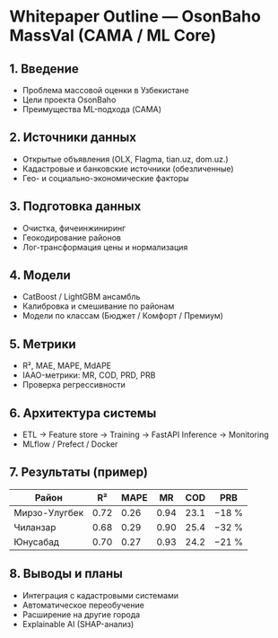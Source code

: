 # Whitepaper Outline — OsonBaho MassVal (CAMA / ML Core)

## 1. Введение
- Проблема массовой оценки в Узбекистане
- Цели проекта OsonBaho
- Преимущества ML-подхода (CAMA)

## 2. Источники данных
- Открытые объявления (OLX, Flagma, tian.uz, dom.uz.)
- Кадастровые и банковские источники (обезличенные)
- Гео- и социально-экономические факторы

## 3. Подготовка данных
- Очистка, фичеинжиниринг
- Геокодирование районов
- Лог-трансформация цены и нормализация

## 4. Модели
- CatBoost / LightGBM ансамбль
- Калибровка и смешивание по районам
- Модели по классам (Бюджет / Комфорт / Премиум)

## 5. Метрики
- R², MAE, MAPE, MdAPE
- IAAO-метрики: MR, COD, PRD, PRB
- Проверка регрессивности

## 6. Архитектура системы
- ETL → Feature store → Training → FastAPI Inference → Monitoring
- MLflow / Prefect / Docker

## 7. Результаты (пример)
| Район | R² | MAPE | MR | COD | PRB |
|-------|----|------|----|-----|-----|
| Мирзо-Улугбек | 0.72 | 0.26 | 0.94 | 23.1 | −18 % |
| Чиланзар | 0.68 | 0.29 | 0.90 | 25.4 | −32 % |
| Юнусабад | 0.70 | 0.27 | 0.93 | 24.2 | −21 % |

## 8. Выводы и планы
- Интеграция с кадастровыми системами
- Автоматическое переобучение
- Расширение на другие города
- Explainable AI (SHAP-анализ)
